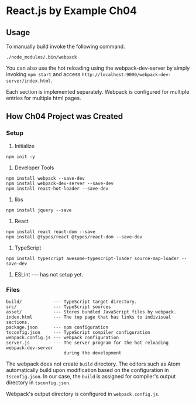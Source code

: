 # React.js by Example Ch04

## Usage

To manually build invoke the following command.
```
./node_modules/.bin/webpack
```
You can also use the hot reloading using the webpack-dev-server by simply
invoking `npm start` and access `http://localhost:9000/webpack-dev-server/index.html`.

Each section is implemented separately.  Webpack is configured for multiple entries for multiple html pages.


## How Ch04 Project was Created

### Setup

1. Initialize
```
npm init -y
```

1. Developer Tools
```
npm install webpack --save-dev
npm install webpack-dev-server --save-dev
npm install react-hot-loader --save-dev
```

1. libs
```
npm install jquery --save
```

1. React
```
npm install react react-dom --save
npm install @types/react @types/react-dom --save-dev
```

1. TypeScript
```
npm install typescript awesome-typescript-loader source-map-loader --save-dev
```

1. ESLint --- has not setup yet.

### Files

```
build/            --- TypeScript target directory.
src/              --- TypeScript sources
asset/            --- Stores bundled JavaScript files by webpack.
index.html        --- The top page that has links to indivisual sections.
package.json      --- npm configuration
tsconfig.json     --- TypeScript compiler configuration
webpack.config.js --- webpack configuration
server.js         --- The server program for the hot reloading webpack-dev-server
                      during the development
```

The webpack does not create `build` directory.  The editors such as Atom automatically build upon modification based on the configuration in `tsconfig.json`.  In our case, the `build` is assigned for compiler's output directory in `tsconfig.json`.

Webpack's output directory is configured in `webpack.config.js`.
